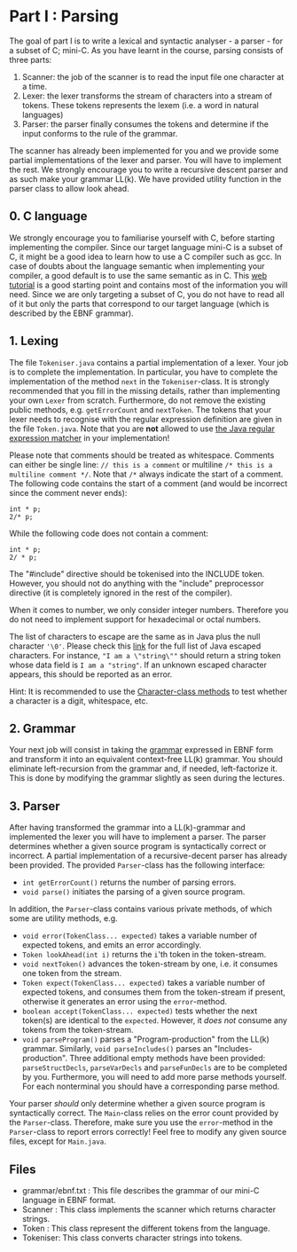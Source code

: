 # Part I : Parsing
The goal of part I is to write a lexical and syntactic analyser - a parser - for a subset of C; mini-C.
As you have learnt in the course, parsing consists of three parts:

1. Scanner: the job of the scanner is to read the input file one character at a time.
2. Lexer: the lexer transforms the stream of characters into a stream of tokens. These tokens represents the lexem (i.e. a word in natural languages)
3. Parser: the parser finally consumes the tokens and determine if the input conforms to the rule of the grammar.

The scanner has already been implemented for you and we provide some partial implementations of the lexer and parser.
You will have to implement the rest.
We strongly encourage you to write a recursive descent parser and as such make your grammar LL(k).
We have provided utility function in the parser class to allow look ahead.


## 0. C language
We strongly encourage you to familiarise yourself with C, before starting implementing the compiler.
Since our target language mini-C is a subset of C, it might be a good idea to learn how to use a C compiler such as gcc.
In case of doubts about the language semantic when implementing your compiler, a good default is to use the same semantic as in C.
This [web tutorial](https://www.tutorialspoint.com/cprogramming/index.htm) is a good starting point and contains most of the information you will need.
Since we are only targeting a subset of C, you do not have to read all of it but only the parts that correspond to our target language (which is described by the EBNF grammar). 


## 1. Lexing
The file `Tokeniser.java` contains a partial implementation of a lexer. Your job is to complete the implementation.
In particular, you have to complete the implementation of the method `next` in the `Tokeniser`-class.
It is strongly recommended that you fill in the missing details, rather than implementing your own `Lexer` from scratch.
Furthermore, do not remove the existing public methods, e.g. `getErrorCount` and `nextToken`.
The tokens that your lexer needs to recognise with the regular expression definition are given in the file `Token.java`.
Note that you are **not** allowed to use [the Java regular expression matcher](https://docs.oracle.com/javase/7/docs/api/java/util/regex/Matcher.html) in your implementation!

Please note that comments should be treated as whitespace.
Comments can either be single line:
`// this is a comment`
or multiline
`/* this is a
    multiline comment */`.
Note that `/*` always indicate the start of a comment.
The following code contains the start of a comment (and would be incorrect since the comment never ends):
```
int * p;
2/* p;
```
While the following code does not contain a comment:
```
int * p;
2/ * p;
```


The "#include" directive should be tokenised into the INCLUDE token.
However, you should not do anything with the "include" preprocessor directive (it is completely ignored in the rest of the compiler).

When it comes to number, we only consider integer numbers.
Therefore you do not need to implement support for hexadecimal or octal numbers.

The list of characters to escape are the same as in Java plus the null character `'\0'`.
Please check this [link](http://docs.oracle.com/javase/tutorial/java/data/characters.html) for the full list of Java escaped characters.
For instance, `"I am a \"string\""` should return a string token whose data field is `I am a "string"`.
If an unknown escaped character appears, this should be reported as an error.

Hint: It is recommended to use the [Character-class methods](https://docs.oracle.com/javase/7/docs/api/java/lang/Character.html) to test whether a character is a digit, whitespace, etc.

## 2. Grammar

Your next job will consist in taking the [grammar](../../grammar/ebnf.txt) expressed in EBNF form and transform it into an equivalent context-free LL(k) grammar.
You should eliminate left-recursion from the grammar and, if needed, left-factorize it.
This is done by modifying the grammar slightly as seen during the lectures.


## 3. Parser
After having transformed the grammar into a LL(k)-grammar and implemented the lexer you will have to implement a parser.
The parser determines whether a given source program is syntactically correct or incorrect.
A partial implementation of a recursive-decent parser has already been provided.
The provided `Parser`-class has the following interface:

* `int getErrorCount()` returns the number of parsing errors.
* `void parse()` initiates the parsing of a given source program.

In addition, the `Parser`-class contains various private methods, of which some are utility methods, e.g.

* `void error(TokenClass... expected)` takes a variable number of expected tokens, and emits an error accordingly.
* `Token lookAhead(int i)` returns the `i`'th token in the token-stream.
* `void nextToken()` advances the token-stream by one, i.e. it consumes one token from the stream.
* `Token expect(TokenClass... expected)` takes a variable number of expected tokens, and consumes them from the token-stream if present, otherwise it generates an error using the `error`-method.
* `boolean accept(TokenClass... expected)` tests whether the next token(s) are identical to the `expected`. However, it *does not* consume any tokens from the token-stream.
* `void parseProgram()` parses a "Program-production" from the LL(k) grammar. Similarly, `void parseIncludes()` parses an "Includes-production". Three additional empty methods have been provided: `parseStructDecls`, `parseVarDecls` and `parseFunDecls` are to be completed by you. Furthermore, you will need to add more parse methods yourself. For each nonterminal you should have a corresponding parse method.

Your parser *should* only determine whether a given source program is syntactically correct.
The `Main`-class relies on the error count provided by the `Parser`-class.
Therefore, make sure you use the `error`-method in the `Parser`-class to report errors correctly!
Feel free to modify any given source files, except for `Main.java`.

## Files
* grammar/ebnf.txt : This file describes the grammar of our mini-C language in EBNF format.
* Scanner : This class implements the scanner which returns character strings.
* Token : This class represent the different tokens from the language.
* Tokeniser: This class converts character strings into tokens.
